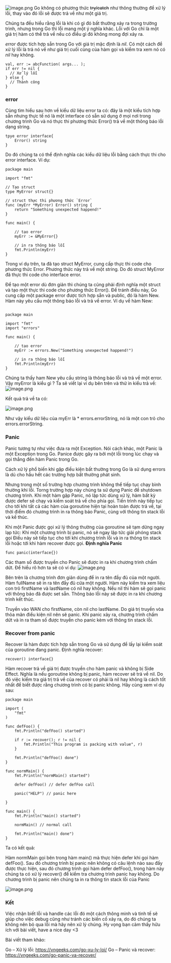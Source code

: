 ![image.png](https://images.viblo.asia/90449bfa-3ce2-43b9-addf-872a04b97191.png)
Go không có phương thức ~~try/catch~~ như thông thường để xử lý lỗi, thay vào đó lỗi sẽ được trả về như một giá trị.

Chúng ta đều hiểu rằng lỗi là khi có gì đó bất thưởng xảy ra trong trường trình, nhưng trong Go thì lỗi mang một ý nghĩa khác. Lỗi với Go chỉ là một giá trị hàm có thể trả về nếu có điều gì đó không mong đợi xảy ra.

*error* được tích hợp sẵn trong Go với giá trị mặc định là *nil*. Có một cách để xử lý lỗi là trả nó về như giá trị cuối cùng của hàm gọi và kiểm tra xem nó có *nil* hay không.

```
val, err := abcFunction( args... );
if err != nil {
  // Xử lý lỗi
} else {
  // Thành công
}
```
### error
Cùng tìm hiểu sau hơn về kiểu dữ liệu error ta có: đây là một kiểu tích hợp sẵn nhưng thực tế nó là một interface có sẵn sử dụng ở mọi nơi trong chương trình Go và nó thực thi phương thức Error() trả về một thông báo lỗi dạng string.
```
tpye error interface{
    Error() string
}
```
Do đó chúng ta có thể định nghĩa các kiểu dữ liệu lỗi bằng cách thực thi cho error interface. Ví dụ:
```
package main
 
import "fmt"
 
// Tạo struct
type MyError struct{}
 
// struct thực thi phương thức `Error`
func (myErr *MyError) Error() string {
	return "Something unexpected happend!"
}
 
func main() {
 
	// tạo error
	myErr := &MyError{}
 
	// in ra thông báo lỗi
	fmt.Println(myErr)
}
```

Trong ví dụ trên, ta đã tạo struct MyError, cung cấp thực thi code cho phương thức Error. Phương thức này trả về một string. Do đó struct MyError đã thực thi code cho interface error.

Để tạo một error dù đơn giản thì chúng ta cũng phải định nghĩa một struct và tạo một thực thi code cho phương thức Error(). Để tránh điều này, Go cung cấp một package error được tích hợp sẵn và public, đó là hàm New. Hàm này yêu cầu một thông báo lỗi và trả về error.
Ví dụ về hàm New:

```

package main
 
import "fmt"
import "errors"
 
func main() {
 
	// tạo error
	myErr := errors.New("Something unexpected happend!")
 
	// in ra thông báo lỗi
	fmt.Println(myErr)
}
```

Chúng ta thấy ham New yêu cầu string là thông báo lỗi và trả về một error. Vậy myError là kiểu gì ? Ta sẽ viết lại ví dụ bên trên và thử in kiểu trả về:
![image.png](https://images.viblo.asia/1e61fef1-8bd2-4adc-8957-9cb4ee16e51b.png)

Kết quả trả về ta có:

![image.png](https://images.viblo.asia/97cd4144-574b-4e50-abb9-f05c3bd098cf.png)

Như vậy kiểu dữ liệu của myErr là * errors.errorString, nó là một con trỏ cho errors.errorString.

### Panic
Panic tương tự như việc đưa ra một Exception. Nói cách khác, một Panic là một Exception trong Go. Panice được gây ra bởi một lỗi trong lúc chạy và gọi thẳng đến hàm Panic trong Go.

Cách xử lý phổ biến khi gặp điều kiện bất thường trong Go là sử dụng errors là dủ cho hầu hết các trường hợp bất thường phát sinh.

Nhưng trong một số trường hợp chương trình không thể tiếp tục chạy bình thường khi lỗi. Torng trường hợp này chúng ta sử dụng Panic để shutdown chương trình. Khi một hàm gặp Panic, nó lập tức dùng xử lý, hàm bất kỳ được defer sẽ chạy và kiểm soát trả về cho phía gọi. Tiến trình này tiếp tục cho tới khi tất cả các hàm của goroutine hiện tại hoàn toàn được trả về, tại thời điểm đó chương trình in ra thông báo Panic, cùng với thông tin stack lỗi và kế thúc.

Khi một Panic được gọi xử lý thông thường của goroutine sẽ tạm dừng ngay lạp tức:
Khi một chương trình bị panic, nó sẽ ngay lập tức giải phóng stack gọi
Điều này sẽ tiếp tục cho tới khi chương trình lỗi và in ra thông tin stack lỗi hoặc tới khi hàm recover được gọi.
**Định nghĩa Panic**
```
func panic(interface{})
```
Các tham số được truyền cho Panic sẽ được in ra khi chương trình chấm dứt.
Để hiểu rõ hơn ta sẽ có ví dụ:
![image.png](https://images.viblo.asia/a37a21da-fc51-4a3f-9137-3c4a0bd33a65.png)

Bên trên là chương trình đơn giản dùng để in ra tên đầy đủ của một người. Hàm fullName sẽ in ra tên đầy đủ cửa một người. Hàm này kiểm tra xem liệu con trỏ firstName và lastName có nil hay không. Nếu nil thì hàm sẽ gọi panic với thông báo đã được set sẵn. Thông báo lỗi này sẽ được in ra khi chương trình kết thúc.

Truyền vào WAN cho firstName, còn nil cho lastName. Do giá trị truyền vòa thỏa mãn điều kiện nil nên sẽ panic. Khi panic xảy ra, chương trình chấm dứt và in ra tham số được truyền cho panic kèm với thông tin stack lỗi.
### Recover from panic
Recover là hàm được tích hợp sẵn trong Go và sử dụng để lấy lại kiểm soát của goroutine đang panic.
Định nghĩa recover:
```
recover() interface{}
```

Hàm recover trả về giá trị được truyền cho hàm panic và không bị Side Effect. Nghĩa là nếu goroutine không bị panic, hàm recover sẽ trả về nil. Do đó việc kiểm tra giá trị trả về của recover có phải là nil hay không là cách tốt nhất để biết được rằng chương trình có bị panic không. Hãy cùng xem ví dụ sau:

```
package main

import (
	"fmt"
)

func defFoo() {
	fmt.Println("defFoo() started")

	if r := recover(); r != nil {
		fmt.Println("This program is packing with value", r)
	}

	fmt.Println("defFoo() done")
}

func normMain() {
	fmt.Println("normMain() started")

	defer defFoo() // defer defFoo call

	panic("HELP") // panic here

}

func main() {
	fmt.Println("main() started")

	normMain() // normal call

	fmt.Println("main() done")
}
```

Ta có kết quả:

Hàm normMain gọi bên trong hàm main() mà thực hiện defer khi gọi hàm defFoo(). Sau đó chương trình bị panic nên không có câu lệnh nào sau đấy được thực hiện, sau đó chương trình gọi hàm defer defFoo(), trong hàm này chúng ta có xử lý recover() để kiểm tra chương trình panic hay không. Do chương trình bị panic nên chúng ta in ra thông tin stack lỗi của Panic

![image.png](https://images.viblo.asia/5c0d132c-cd0a-4b8b-a432-80b8bb3ed065.png)

### Kết
Việc nhận biết lỗi và handle các lỗi đó một cách thông minh và tinh tế sẽ giúp cho việc debug cũng như tránh các biến cố xảy ra, do đó chúng ta không nên bỏ qua lỗi mà hãy nên xử lý chúng. Hy vọng bạn cảm thấy hữu ích với bài viết, have a nice day <3

Bài viết tham khảo:

Go – Xử lý lỗi: https://vngeeks.com/go-xu-ly-loi/
Go – Panic và recover: https://vngeeks.com/go-panic-va-recover/